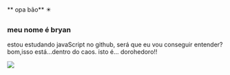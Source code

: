 ** opa bão** ✴️
 
### meu nome é bryan

estou estudando javaScript no github, será que eu vou conseguir entender?
bom,isso está...dentro do caos.
isto é... dorohedoro!!

![](https://media1.tenor.com/m/yIU2d7hTbKIAAAAC/dorohedoro-anime.gif)
